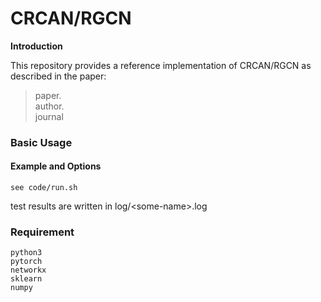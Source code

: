 # CRCAN/RGCN

**Introduction**

This repository provides a reference implementation of CRCAN/RGCN as described in the paper: <br>

> paper.<br>
> author.<br>
> journal<br>

### Basic Usage

#### Example and Options

```
see code/run.sh 
```


test results are written in log/\<some-name>.log




### Requirement
```
python3 
pytorch 
networkx 
sklearn 
numpy 
```

